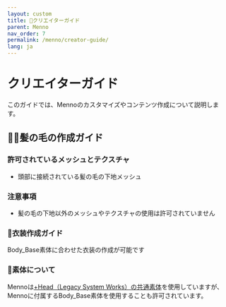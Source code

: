 ```yaml
---
layout: custom
title: 🎨クリエイターガイド
parent: Menno
nav_order: 7
permalink: /menno/creator-guide/
lang: ja
---
```


# クリエイターガイド

このガイドでは、Mennoのカスタマイズやコンテンツ作成について説明します。


## 👨‍🦱髪の毛の作成ガイド

### 許可されているメッシュとテクスチャ
- 頭部に接続されている髪の毛の下地メッシュ

### 注意事項
- 髪の毛の下地以外のメッシュやテクスチャの使用は許可されていません

### 👕衣装作成ガイド
Body_Base素体に合わせた衣装の作成が可能です

### 🧍素体について

Mennoは[+Head（Legacy System Works）の共通素体](https://booth.pm/ja/items/5153266)を使用していますが、Mennoに付属するBody_Base素体を使用することも許可されています。